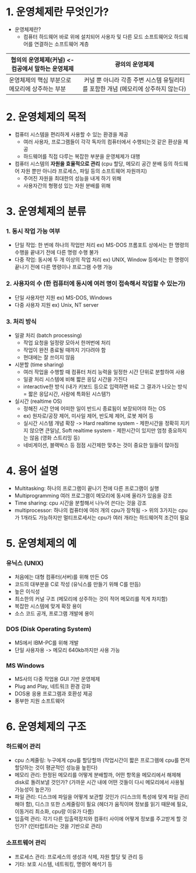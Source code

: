 # 1. 운영체제란 무엇인가?
- 운영체제란? 
  - 컴퓨터 하드웨어 바로 위에 설치되어 사용자 및 다른 모드 소프트웨어오 하드웨어를 연결하는 소프트웨어 계층
  
협의의 운영체제(커널) <- 컴공에서 말하는 운영체제 | 광의의 운영체제
---|:---:
운영체제의 핵심 부분으로 메모리에 상주하는 부분 | 커널 뿐 아니라 각종 주변 시스템 유틸리티를 포함한 개념 (메모리에 상주하지 않는다)

# 2. 운영체제의 목적
- 컴퓨터 시스템을 편리하게 사용할 수 있는 환경을 제공
  - 여러 사용자, 프로그램들이 각각 독자의 컴퓨터에서 수행되는것 같은 환상을 제공
  - 하드웨어를 직접 다루는 복잡한 부분을 운영체제가 대행
- 컴퓨터 시스템의 **자원을 효율적으로 관리** (cpu 할당, 메모리 공간 분배 등의 하드웨어 자원 뿐만 아니라 프로세스, 파일 등의 소프트웨어 자원까지)
  - 주어진 자원을 최대한의 성능을 내게 하기 위해
  - 사용자간의 형평성 있는 자원 분배를 위해

# 3. 운영체제의 분류
### 1. 동시 작업 가능 여부

  - 단일 작업: 한 번에 하나의 작업만 처리
  ex) MS-DOS 프롬포트 상에서는 한 명령의 수행을 끝내기 전에 다른 명령 수행 불가
  - 다중 작업: 동시에 두 개 이상의 작업 처리
  ex) UNIX, Window 등에서는 한 명령이 끝나기 전에 다른 명령이나 프로그램 수행 가능

### 2. 사용자의 수 (한 컴퓨터에 동시에 여러 명이 접속해서 작업할 수 있는가)
  - 단일 사용자만 지원
  ex) MS-DOS, Windows
  - 다중 사용자 지원
  ex) Unix, NT server

### 3. 처리 방식
  - 일괄 처리 (batch processing)
    - 작업 요청을 일정량 모아서 한꺼번에 처리
    - 작업이 완전 종료될 때까지 기다려야 함
    - 현대에는 잘 쓰이지 않음
  - 시분할 (time sharing)
    - 여러 작업을 수행할 때 컴퓨터 처리 능력을 일정한 시간 단위로 분할하여 사용
    - 일괄 처리 시스템에 비해 짧은 응답 시간을 가진다
    - interactive한 방식 (내가 키보드 등으로 입력하면 바로 그 결과가 나오는 방식 = 짧은 응답시간, 사람에 특화된 시스템?)
  - 실시간 (realtime OS)
    - 정해진 시간 안에 어떠한 일이 반드시 종료됨이 보장되어야 하는 OS
    - ex) 원자로/공장 제어, 미사일 제어, 반도체 제어, 로봇 제어 등
    - 실시간 시스템 개념 확장 -> Hard realtime system - 제한시간을 정확히 지키지 않으면 큰일남, Soft realtime system - 제한시간이 있지만 엄청 중요하지는 않음 (영화 스트리밍 등)
    - 네비게이션, 블랙박스 등 점점 시간제한 맞추는 것이 중요한 일들이 많아짐

# 4. 용어 설명
  - Multitasking: 하나의 프로그램이 끝나기 전에 다른 프로그램이 실행
  - Multiprogramming 여러 프로그램이 메모리에 동시에 올라가 있음을 강조
  - Time sharing: cpu 시간을 분할해서 나누어 쓴다는 것을 강조
  - multiprocessor: 하나의 컴퓨터에 여러 개의 cpu가 장착됨 -> 위의 3가지는 cpu가 1개라도 가능하지만 멀티프로세서는 cpu가 여러 개라는 하드웨어적 조건이 필요

# 5. 운영체제의 예
### 유닉스 (UNIX)
  - 처음에는 대형 컴퓨터(서버)를 위해 만든 OS
  - 코드의 대부분을 C로 작성 (유닉스를 만들기 위해 C를 만듬)
  - 높은 이식성
  - 최소한의 커널 구조 (메모리에 상주하는 것이 적어 메모리를 적게 차지함)
  - 복잡한 시스템에 맞게 확장 용이
  - 소스 코드 공개, 프로그램 개발에 용이
### DOS (Disk Operating System)
  - MS에서 IBM-PC를 위해 개발
  - 단일 사용자용 -> 메모리 640kb까지만 사용 가능
### MS Windows
  - MS사의 다중 작업용 GUI 기반 운영체제
  - Plug and Play, 네트워크 환경 강화
  - DOS용 응용 프로그램과 호환성 제공
  - 풍부한 지원 소프트웨어

# 6. 운영체제의 구조
### 하드웨어 관리
- cpu 스케줄링: 누구에게 cpu를 할당할까 (작업시간이 짧은 프로그렘에 cpu를 먼저 할당하는 것이 평균적인 성능을 높힌다)
- 메모리 관리: 한정된 메모리를 어떻게 분배할까, 어떤 항목을 메모리에서 해제해 disk로 돌려보낼 것인가? (가까운 시간 내에 어떤 것들이 다시 메모리에서 사용될 가능성이 높은가)
- 파일 관리: 디스크에 파일을 어떻게 보관할 것인가 (디스크의 특성에 맞게 파일 관리해야 함), 디스크 또한 스케줄링이 필요 (헤더가 움직이며 정보를 읽기 때문에 필요, 이동거리 최소화, cpu랑 이유가 다름)
- 입출력 관리: 각기 다른 입출력장치와 컴퓨터 사이에 어떻게 정보를 주고받게 할 것인가? (인터럽트라는 것을 기반으로 관리)

### 소프트웨어 관리
- 프로세스 관리: 프로세스의 생성과 삭제, 자원 할당 및 관리 등
- 기타: 보호 시스템, 네트워킹, 명령어 해석기 등







